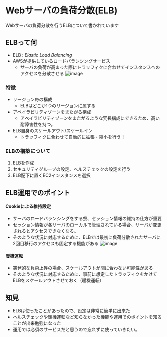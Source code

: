 # Webサーバの負荷分散(ELB)

Webサーバの負荷分散を行うELBについて書かれています

## ELBって何
- ELB : _Elastic Load Balancing_
- AWSが提供しているロードバランシングサービス
    - サーバの負荷が高まった際にトラッフィクに合わせてインスタンスへのアクセスを分散させる
![image](https://user-images.githubusercontent.com/12966452/34437484-0206f508-ece2-11e7-9508-8e7fc5a125e7.png)

### 特徴
- リージョン毎の構成
    - ELBはどこか1つのリージョンに属する
- アベイラビリティゾーンをまたがる構成
    - アベイラビリティゾーンをまたがるような冗長構成にできるため、高い耐障害性を持つ。
- ELB自身のスケールアウト/スケールイン
    - トラッフィクに合わせて自動的に拡張・縮小を行う！

### ELBの構築について
1. ELBを作成
1. セキュリティグループの設定、ヘルスチェックの設定を行う
1. ELB配下に置くEC2インスタンスを選択


## ELB運用でのポイント
#### Cookieによる維持設定
- サーバのロードバランシングをする祭、セッション情報の維持の仕方が重要
- セッション情報が各サーバのローカルで管理されている場合、サーバが変更されるとアクセスできなくなる。
- そのような状況に対応するために、ELBでは最初に負荷分散されたサーバに2回目移行のアクセスも固定する機能がある
![image](https://user-images.githubusercontent.com/12966452/34437905-ece0dde8-ece5-11e7-9e83-244f3978994a.png)

#### 暖機運転
- 突発的な負荷上昇の場合、スケールアウトが間に合わない可能性がある
- そのような状況に対応するために、事前に想定したトラッフィクをかけてELBをスケールアウトさせておく（暖機運転）

## 知見
- ELBは使ったことがあったので、設定は非常に簡単に出来た
- ヘルスチェックや暖機運転など知らなかった機能や運用でのポイントを知ることが出来勉強になった
- 運用では必須のサービスだと思うので忘れずに使っていきたい。